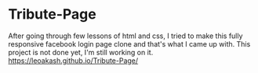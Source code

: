 # Tribute-Page
After going through few lessons of html and css, I tried to make this fully responsive facebook login page clone and that's what I came up with.  This project is not done yet, I'm still working on it.
https://leoakash.github.io/Tribute-Page/
